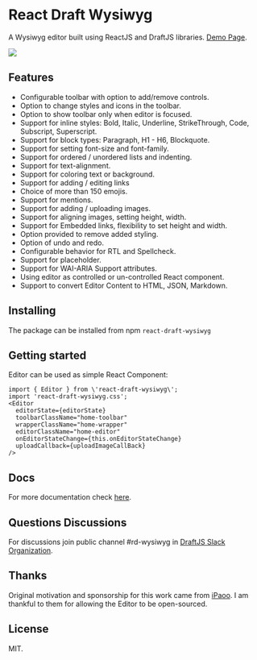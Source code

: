 # React Draft Wysiwyg

A Wysiwyg editor built using ReactJS and DraftJS libraries.
[Demo Page](https://jpuri.github.io/react-draft-wysiwyg).

![](http://i.imgur.com/tU7kJ6i.gif)

## Features
- Configurable toolbar with option to add/remove controls.
- Option to change styles and icons in the toolbar.
- Option to show toolbar only when editor is focused.
- Support for inline styles: Bold, Italic, Underline, StrikeThrough, Code, Subscript, Superscript.
- Support for block types: Paragraph, H1 - H6, Blockquote.
- Support for setting font-size and font-family.
- Support for ordered / unordered lists and indenting.
- Support for text-alignment.
- Support for coloring text or background.
- Support for adding / editing links
- Choice of more than 150 emojis.
- Support for mentions.
- Support for adding / uploading images.
- Support for aligning images, setting height, width.
- Support for Embedded links, flexibility to set height and width.
- Option provided to remove added styling.
- Option of undo and redo.
- Configurable behavior for RTL and Spellcheck.
- Support for placeholder.
- Support for WAI-ARIA Support attributes.
- Using editor as controlled or un-controlled React component.
- Support to convert Editor Content to HTML, JSON, Markdown.

## Installing
The package can be installed from npm `react-draft-wysiwyg`

## Getting started
Editor can be used as simple React Component:
```
import { Editor } from \'react-draft-wysiwyg\';
import 'react-draft-wysiwyg.css';
<Editor
  editorState={editorState}
  toolbarClassName="home-toolbar"
  wrapperClassName="home-wrapper"
  editorClassName="home-editor"
  onEditorStateChange={this.onEditorStateChange}
  uploadCallback={uploadImageCallBack}
/>
```

## Docs
For more documentation check [here](https://jpuri.github.io/react-draft-wysiwyg/#/docs?_k=jjqinp).

## Questions Discussions
For discussions join public channel #rd-wysiwyg in [DraftJS Slack Organization](https://draftjs.herokuapp.com/).

## Thanks
Original motivation and sponsorship for this work came from [iPaoo](http://www.ipaoo.com/). I am thankful to them for allowing the Editor to be open-sourced.

## License
MIT.
